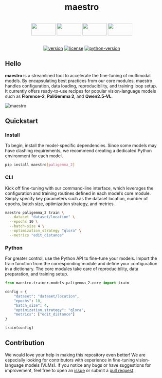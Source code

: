 <div align="center">

  <h1>maestro</h1>

  <br>

  <div>
      <img
        src="https://github.com/user-attachments/assets/c9416f1f-a2bf-4590-86da-d2fc89ba559b"
        width="80"
        height="40"
      />
      <img
        src="https://github.com/user-attachments/assets/75dc7214-e82a-498d-950e-c64d90218e49"
        width="80"
        height="40"
      />
      <img
        src="https://github.com/user-attachments/assets/5d265473-b938-4501-b894-6a44a6a28a8c"
        width="80"
        height="40"
      />
      <img
        src="https://github.com/user-attachments/assets/b7ccdf39-ac77-4dbd-8608-0fa2d9dadf0a"
        width="80"
        height="40"
      />
  </div>

  <br>

  [![version](https://badge.fury.io/py/maestro.svg)](https://badge.fury.io/py/maestro)
  [![license](https://img.shields.io/pypi/l/maestro)](https://github.com/roboflow/maestro/blob/main/LICENSE.md)
  [![python-version](https://img.shields.io/pypi/pyversions/maestro)](https://badge.fury.io/py/maestro)

</div>

## Hello

**maestro** is a streamlined tool to accelerate the fine-tuning of multimodal models.
By encapsulating best practices from our core modules, maestro handles configuration,
data loading, reproducibility, and training loop setup. It currently offers ready-to-use
recipes for popular vision-language models such as **Florence-2**, **PaliGemma 2**, and
**Qwen2.5-VL**.

![maestro](https://github.com/user-attachments/assets/3bb9ccba-b0ee-4964-bcd6-f71124a08bc2)

## Quickstart

### Install

To begin, install the model-specific dependencies. Since some models may have clashing requirements,
we recommend creating a dedicated Python environment for each model.

```bash
pip install maestro[paligemma_2]
```

### CLI

Kick off fine-tuning with our command-line interface, which leverages the configuration
and training routines defined in each model’s core module. Simply specify key parameters such as
the dataset location, number of epochs, batch size, optimization strategy, and metrics.

```bash
maestro paligemma_2 train \
  --dataset "dataset/location" \
  --epochs 10 \
  --batch-size 4 \
  --optimization_strategy "qlora" \
  --metrics "edit_distance"
```

### Python

For greater control, use the Python API to fine-tune your models.
Import the train function from the corresponding module and define your configuration
in a dictionary. The core modules take care of reproducibility, data preparation,
and training setup.

```python
from maestro.trainer.models.paligemma_2.core import train

config = {
    "dataset": "dataset/location",
    "epochs": 10,
    "batch_size": 4,
    "optimization_strategy": "qlora",
    "metrics": ["edit_distance"]
}

train(config)
```

## Contribution

We would love your help in making this repository even better! We are especially
looking for contributors with experience in fine-tuning vision-language models (VLMs).
If you notice any bugs or have suggestions for improvement, feel free to open an
[issue](https://github.com/roboflow/multimodal-maestro/issues) or submit a
[pull request](https://github.com/roboflow/multimodal-maestro/pulls).
